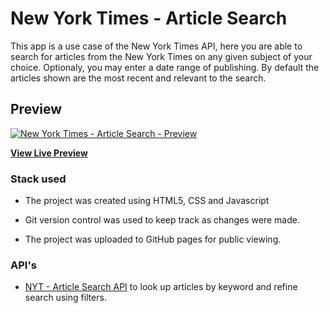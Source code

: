 # New York Times - Article Search

This app is a use case of the New York Times API, here you are able to search for articles from the New York Times on any given subject of your choice. Optionaly, you may enter a date range of publishing. By default the articles shown are the most recent and relevant to the search.

## Preview

[![New York Times - Article Search - Preview](https://res.cloudinary.com/ygiah/image/upload/v1574697777/bootcamp/New%20York%20Times%20Search%20App/new-your-times-search.png)](https://eduardo-ygiah.github.io/NYTimes-News_Search/)

**[View Live Preview](https://eduardo-ygiah.github.io/NYTimes-News_Search/)**

### Stack used

- The project was created using HTML5, CSS and Javascript

- Git version control was used to keep track as changes were made.

- The project was uploaded to GitHub pages for public viewing.

### API's


- [NYT - Article Search API](https://developer.nytimes.com/docs/articlesearch-product/1/overview) to look up articles by keyword and refine search using filters.

